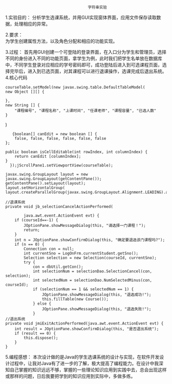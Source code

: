 
                                        字符串实验

1.实验目的：
   分析学生选课系统，并用GUI实现窗体界面，应用文件保存读取数据，处理相应的异常。

2.要求：  
    为学生创建属性方法，以及角色分配和相应的功能实现。
    
3.过程：
   首先用GUI创建一个可登陆的登录界面，在入口分为学生和管理员，选择不同的身份进入不同的功能页面，拿学生为例，此时我们把学生名单放在数据库中，不同学生登录对应相应的学号密码即可，成功登陆后进入到可选课程页面，选择完毕后，进入到已选页面，对其课程可以进行退课操作，选课完成后退出系统。
4.核心代码
           
	courseTable.setModel(new javax.swing.table.DefaultTableModel(
	new Object [][] {
		
	},
	new String [] {
		"课程编号", "课程名称", "上课时间", "任课老师", "课程容量", "已选人数"
	}
) 
       
       {boolean[] canEdit = new boolean [] {
		false, false, false, false, false, false
	};

	public boolean isCellEditable(int rowIndex, int columnIndex) {
		return canEdit [columnIndex];
	}
      });jScrollPane1.setViewportView(courseTable);

    javax.swing.GroupLayout layout = new javax.swing.GroupLayout(getContentPane());
    getContentPane().setLayout(layout);
    layout.setHorizontalGroup(
    layout.createParallelGroup(javax.swing.GroupLayout.Alignment.LEADING).addGroup(layout.createSequentialGroup()}
    
    //退课系统
    private void jb_selectionCancelActionPerformed(
			
			java.awt.event.ActionEvent evt) {
		if (courseId==-1) {
			JOptionPane.showMessageDialog(this, "请选择一门课程！");
			return;
		}
		int n = JOptionPane.showConfirmDialog(this, "确定要退选该门课程吗?");
		if (n == 0) {
			Connection con = null;
			int currentSno = LogOnFrm.currentStudent.getSno();
			Selection selection = new Selection(courseId, currentSno);
			try {
				con = dbUtil.getCon();
				int selectionNum = selectionDao.SelectionCancel(con, selection);
				int selectedNum = selectionDao.NumSelectedMinus(con, courseId);
				if (selectionNum == 1 && selectedNum == 1) {
					JOptionPane.showMessageDialog(this, "退选成功!");
					this.fillTable(new Course());
				} else {
					JOptionPane.showMessageDialog(this, "退选失败!");
				}
    //退出系统
    private void jmiExitActionPerformed(java.awt.event.ActionEvent evt) {
		int result = JOptionPane.showConfirmDialog(this, "是否退出系统");
		if (result == 0) {
			this.dispose();
		}
	}
5.编程感想：
  本次设计做的是Java的学生选课系统的设计与实现，在软件开发设计过程中，让我对Java有了进一步的了解，极大提高了编程能力。在设计中我深知自己掌握的知识远远不够，掌握的一些理论知识应用到实践中去，总会出现这样或那样的问题，日后我要把学到的知识应用到实际中，多做多练。
